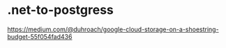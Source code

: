 # .net-to-postgress

https://medium.com/@duhroach/google-cloud-storage-on-a-shoestring-budget-55f054fad436
